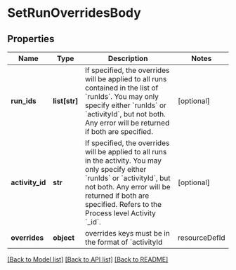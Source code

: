 # SetRunOverridesBody

## Properties
Name | Type | Description | Notes
------------ | ------------- | ------------- | -------------
**run_ids** | **list[str]** | If specified, the overrides will be applied to all runs contained in the list of &#x60;runIds&#x60;. You may only specify either &#x60;runIds&#x60; or &#x60;activityId&#x60;, but not both. Any error will be returned if both are specified.  | [optional] 
**activity_id** | **str** | If specified, the overrides will be applied to all runs in the activity. You may only specify either &#x60;runIds&#x60; or &#x60;activityId&#x60;, but not both. Any error will be returned if both are specified. Refers to the Process level Activity &#x60;_id&#x60;.  | [optional] 
**overrides** | **object** | overrides keys must be in the format of &#x60;activityId | resourceDefId | componentId | propertyTypeId&#x60;. The value can be type specific or a string. The value will be parsed based on the data type of the property type of the override. If you are not specifying a componentId, use the string &#x60;null&#x60; in place of the &#x60;componentId&#x60;.  example:  &#x60;&#x60;&#x60; {   \&quot;RS2vW87PNg33T4HTQ |EnGj979ADGJJZSPMF | null | concentration\&quot;: \&quot;1\&quot; } &#x60;&#x60;&#x60;  | 

[[Back to Model list]](../README.md#documentation-for-models) [[Back to API list]](../README.md#documentation-for-api-endpoints) [[Back to README]](../README.md)

